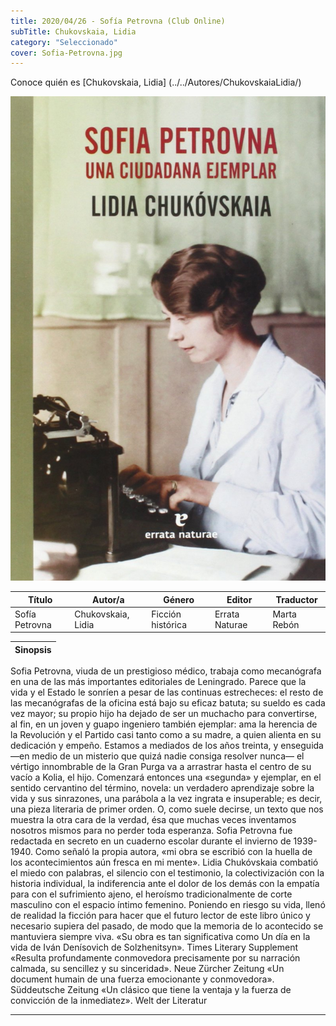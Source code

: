 ```yaml
---
title: 2020/04/26 - Sofía Petrovna (Club Online)
subTitle: Chukovskaia, Lidia
category: "Seleccionado"
cover: Sofia-Petrovna.jpg
---
```

Conoce quién es [Chukovskaia, Lidia] (../../Autores/ChukovskaiaLidia/)

!["Imagen no encontrada"](Sofia-Petrovna.jpg)

Título | Autor/a | Género | Editor | Traductor |
------ | ------- | ------ | ------ | --------- |
Sofía Petrovna | Chukovskaia, Lidia | Ficción histórica | Errata Naturae | Marta Rebón |

|Sinopsis|
|--------|
Sofia Petrovna, viuda de un prestigioso médico, trabaja como mecanógrafa en una de las más importantes editoriales de Leningrado. Parece que la vida y el Estado le sonríen a pesar de las continuas estrecheces: el resto de las mecanógrafas de la oficina está bajo su eficaz batuta; su sueldo es cada vez mayor; su propio hijo ha dejado de ser un muchacho para convertirse, al fin, en un joven y guapo ingeniero también ejemplar: ama la herencia de la Revolución y el Partido casi tanto como a su madre, a quien alienta en su dedicación y empeño. Estamos a mediados de los años treinta, y enseguida —en medio de un misterio que quizá nadie consiga resolver nunca— el vértigo innombrable de la Gran Purga va a arrastrar hasta el centro de su vacío a Kolia, el hijo. Comenzará entonces una «segunda» y ejemplar, en el sentido cervantino del término, novela: un verdadero aprendizaje sobre la vida y sus sinrazones, una parábola a la vez ingrata e insuperable; es decir, una pieza literaria de primer orden. O, como suele decirse, un texto que nos muestra la otra cara de la verdad, ésa que muchas veces inventamos nosotros mismos para no perder toda esperanza. Sofia Petrovna fue redactada en secreto en un cuaderno escolar durante el invierno de 1939-1940. Como señaló la propia autora, «mi obra se escribió con la huella de los acontecimientos aún fresca en mi mente». Lidia Chukóvskaia combatió el miedo con palabras, el silencio con el testimonio, la colectivización con la historia individual, la indiferencia ante el dolor de los demás con la empatía para con el sufrimiento ajeno, el heroísmo tradicionalmente de corte masculino con el espacio íntimo femenino. Poniendo en riesgo su vida, llenó de realidad la ficción para hacer que el futuro lector de este libro único y necesario supiera del pasado, de modo que la memoria de lo acontecido se mantuviera siempre viva. «Su obra es tan significativa como Un día en la vida de Iván Denísovich de Solzhenitsyn». Times Literary Supplement «Resulta profundamente conmovedora precisamente por su narración calmada, su sencillez y su sinceridad». Neue Zürcher Zeitung «Un document humain de una fuerza emocionante y conmovedora». Süddeutsche Zeitung «Un clásico que tiene la ventaja y la fuerza de convicción de la inmediatez». Welt der Literatur
***

